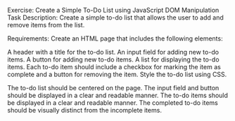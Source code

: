 Exercise: Create a Simple To-Do List using JavaScript DOM Manipulation
Task Description:
Create a simple to-do list that allows the user to add and remove items from the list.

Requirements:
Create an HTML page that includes the following elements:

A header with a title for the to-do list.
An input field for adding new to-do items.
A button for adding new to-do items.
A list for displaying the to-do items.
Each to-do item should include a checkbox for marking the item as complete and a button for removing the item.
Style the to-do list using CSS.

The to-do list should be centered on the page.
The input field and button should be displayed in a clear and readable manner.
The to-do items should be displayed in a clear and readable manner.
The completed to-do items should be visually distinct from the incomplete items.
